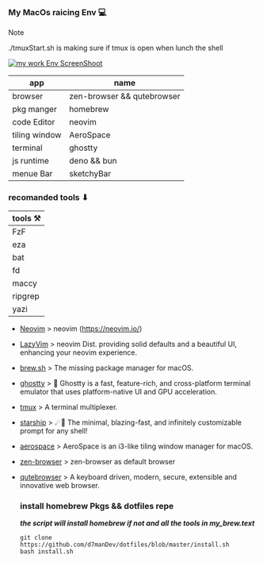 ### My MacOs raicing Env 💻

> [!NOTE]
> ./tmuxStart.sh is making sure if tmux is open when lunch the shell

[![my work Env ScreenShoot](https://i.imgur.com/bx6niyH.jpeg)](https://i.imgur.com/bx6niyH.jpeg)

| app           | name                       |
| ------------- | -------------------------- |
| browser       | zen-browser && qutebrowser |
| pkg manger    | homebrew                   |
| code Editor   | neovim                     |
| tiling window | AeroSpace                  |
| terminal      | ghostty                    |
| js runtime    | deno && bun                |
| menue Bar     | sketchyBar                 |

### recomanded tools ⬇︎

| tools ⚒️ |
| -------- |
| FzF      |
| eza      |
| bat      |
| fd       |
| maccy    |
| ripgrep  |
| yazi     |

- [Neovim](https://github.com/neovim/neovim) > neovim (<https://neovim.io/>)
- [LazyVim](https://www.lazyvim.org) > neovim Dist.
  providing solid defaults and a beautiful UI, enhancing your neovim experience.
- [brew.sh](https://github.com/Homebrew/brew) > The missing package manager for
  macOS.
- [ghostty](https://github.com/wez/wezterm) > 👻 Ghostty is a fast,
  feature-rich, and cross-platform terminal emulator that uses platform-native
  UI and GPU acceleration.
- [tmux](https://github.com/tmux/tmux) > A terminal multiplexer.
- [starship](https://github.com/starship/starship) > ☄🌌️ The minimal,
  blazing-fast, and infinitely customizable prompt for any shell!
- [aerospace](https://github.com/nikitabobko/AeroSpace) > AeroSpace is an
  i3-like tiling window manager for macOS.
- [zen-browser](https://github.com/zen-browser/www) > zen-browser as default
  browser
- [qutebrowser](https://github.com/qutebrowser/qutebrowser) > A keyboard driven,
  modern, secure, extensible and innovative web browser.

  ### install homebrew Pkgs && dotfiles repe

  **_the script will install homebrew if not and all the tools in
  my_brew.text_**

  ```
  git clone https://github.com/d7manDev/dotfiles/blob/master/install.sh
  bash install.sh
  ```
